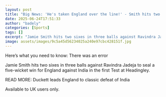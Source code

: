 ```yaml
---
layout: post
title: "Big News: 'He's taken England over the line!' - Smith hits two sixes to seal win"
date: 2025-06-24T17:51:33
author: "badely"
categories: [Sports]
tags: []
excerpt: "Jamie Smith hits two sixes in three balls against Ravindra Jadeja to seal a five-wicket win for England against India in the first Test at Headingley."
image: assets/images/9c5a45d56234025a240e97cbc428151f.jpg
---
```


Here’s what you need to know: There was an error

Jamie Smith hits two sixes in three balls against Ravindra Jadeja to seal a five-wicket win for England against India in the first Test at Headingley.

READ MORE: Duckett leads England to classic defeat of India

Available to UK users only.

